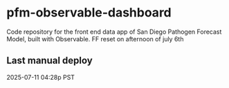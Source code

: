 # pfm-observable-dashboard

Code repository for the front end data app of San Diego Pathogen Forecast Model, built with Observable.
FF reset on afternoon of july 6th 
## Last manual deploy
2025-07-11 04:28p PST
